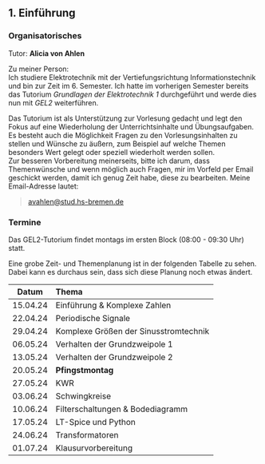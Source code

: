 ## 1. Einführung

### Organisatorisches

Tutor: **Alicia von Ahlen**

Zu meiner Person:  
Ich studiere Elektrotechnik mit der Vertiefungsrichtung Informationstechnik und bin zur Zeit im 6. Semester. Ich hatte im vorherigen Semester bereits das Tutorium _Grundlagen der Elektrotechnik 1_ durchgeführt und werde dies nun mit _GEL2_ weiterführen.

Das Tutorium ist als Unterstützung zur Vorlesung gedacht und legt den Fokus auf eine Wiederholung der Unterrichtsinhalte und Übungsaufgaben. Es besteht auch die Möglichkeit Fragen zu den Vorlesungsinhalten zu stellen und Wünsche zu äußern, zum Beispiel auf welche Themen besonders Wert gelegt oder speziell wiederholt werden sollen.  
Zur besseren Vorbereitung meinerseits, bitte ich darum, dass Themenwünsche und wenn möglich auch Fragen, mir im Vorfeld per Email geschickt werden, damit ich genug Zeit habe, diese zu bearbeiten. Meine Email-Adresse lautet:
>avahlen@stud.hs-bremen.de

### Termine

Das GEL2-Tutorium findet montags im ersten Block (08:00 - 09:30 Uhr) statt.

Eine grobe Zeit- und Themenplanung ist in der folgenden Tabelle zu sehen. Dabei kann es durchaus sein, dass sich diese Planung noch etwas ändert.

| Datum | Thema |
| :---: | :---- |
| 15.04.24 | Einführung & Komplexe Zahlen |
| 22.04.24 | Periodische Signale |
| 29.04.24 | Komplexe Größen der Sinusstromtechnik |
| 06.05.24 | Verhalten der Grundzweipole 1 |
| 13.05.24 | Verhalten der Grundzweipole 2 |
| 20.05.24 | **Pfingstmontag** |
| 27.05.24 | KWR |
| 03.06.24 | Schwingkreise |
| 10.06.24 | Filterschaltungen & Bodediagramm |
| 17.05.24 | LT-Spice und Python |
| 24.06.24 | Transformatoren |
| 01.07.24 | Klausurvorbereitung |